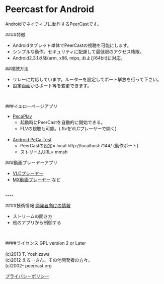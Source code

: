 # Peercast for Android

Androidでネイティブに動作するPeerCastです。

####特徴
 - Androidタブレット単体でPeerCastの視聴を可能にします。
 - シンプルな動作。セキュリティに配慮して最低限のアクセス権限。
 - Android2.3.1以降(arm, x86, mips, および64bit)に対応。


##視聴方法
 * リレーに対応しています。ルーターを設定してポート解放を行って下さい。
 * 設定画面からポート等を変更できます。
<br> 

###イエローページアプリ 
  * [PecaPlay](https://play.google.com/store/apps/details?id=org.peercast.pecaplay) 
    * 起動時にPeerCastを自動的に開始できる。
    * FLVの視聴も可能。(.flvをVLCプレーヤーで開く)<br><br>
  * [Android PeCa Test](http://fukure.sakura.ne.jp/wordpress/archives/category/peercast)
    * PeerCastの設定= local http://localhost:7144/ (動作ポート)
    * ストリームURL= mmsh

###動画プレーヤーアプリ
   * [VLCプレーヤー](https://play.google.com/store/apps/developer?id=Videolabs)
   * [MX動画プレーヤー](https://play.google.com/store/apps/developer?id=J2%20Interactive) など

<br>
----

####技術情報 
  [開発者向けの情報](https://github.com/t-yoshi/peca-android/wiki/Develop) 
   * ストリームの開き方 
   * 他のアプリから制御する 
<br>
 
####ライセンス
   GPL version 2 or Later<br><br>
   (c)2013 T. Yoshizawa<br>
   (c)2012 えるーさん、その他開発者の方々。<br>
   (c)2002- peercast.org

   [プライバシーポリシー](https://github.com/t-yoshi/peca-android/wiki/Policy)
